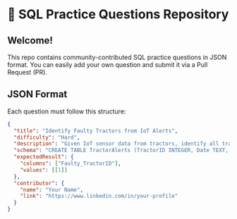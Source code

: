 # 🧠 SQL Practice Questions Repository

## Welcome!
This repo contains community-contributed SQL practice questions in JSON format.
You can easily add your own question and submit it via a Pull Request (PR).

## JSON Format

Each question must follow this structure:

```json
{
  "title": "Identify Faulty Tractors from IoT Alerts",
  "difficulty": "Hard",
  "description": "Given IoT sensor data from tractors, identify all tractors that have signaled an alert (IsAlerted = 1) for 3 or more consecutive dates.",
  "schema": "CREATE TABLE TractorAlerts (TractorID INTEGER, Date TEXT, IsAlerted INTEGER);\nINSERT INTO TractorAlerts VALUES (1, '1/1/2025', 1);\nINSERT INTO TractorAlerts VALUES (1, '2/1/2025', 1);\nINSERT INTO TractorAlerts VALUES (1, '3/1/2025', 1);",
  "expectedResult": {
    "columns": ["Faulty_TractorID"],
    "values": [[1]]
  },
  "contributor": {
    "name": "Your Name",
    "link": "https://www.linkedin.com/in/your-profile"
  }
}